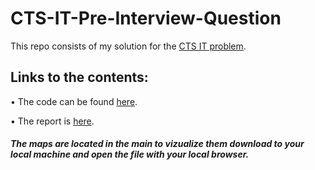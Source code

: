 # CTS-IT-Pre-Interview-Question


This repo consists of my solution for the [CTS IT problem](https://github.com/senrabc/a_problem_with_presidents).

## Links to the contents:
•	The code can be found [here](https://github.com/saipavan10-git/CTS-IT-Pre-Interview-Question/blob/main/CTS_IT.ipynb).

•	The report is [here](https://github.com/saipavan10-git/CTS-IT-Pre-Interview-Question/blob/main/Problem_report.pdf).

##### The maps are located in the main to vizualize them download to your local machine and open the file with your local browser.
